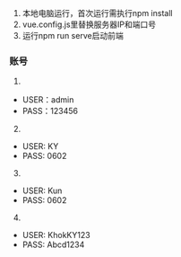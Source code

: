 1. 本地电脑运行，首次运行需执行npm install
2. vue.config.js里替换服务器IP和端口号
3. 运行npm run serve启动前端

### 账号
1.
- USER：admin
- PASS：123456
2.
- USER: KY
- PASS: 0602
3.
- USER: Kun
- PASS: 0602
4.
- USER: KhokKY123
- PASS: Abcd1234
